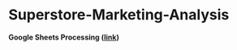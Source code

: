 # Superstore-Marketing-Analysis
<b> Google Sheets Processing ([link](https://docs.google.com/spreadsheets/d/e/2PACX-1vS1oGW3s3yAbKeSj-QLzE9ifUYje-O_B8I7mjxepxgFPNMAskzwTkobWv8Jp3BYa7LF6JVSqvXyN0d7/pubhtml))
